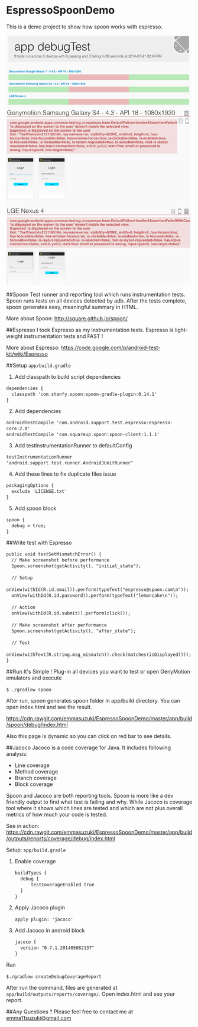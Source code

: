 EspressoSpoonDemo
=================

This is a demo project to show how spoon works with espresso.

<img src="https://raw.githubusercontent.com/emmasuzuki/EspressoSpoonDemo/master/demo1.png" width="500">

<img src="https://raw.githubusercontent.com/emmasuzuki/EspressoSpoonDemo/master/demo2.png" width="500">

##Spoon
Test runner and reporting tool which runs instrumentation tests.
Spoon runs tests on all devices detected by adb.
After the tests complete, spoon generates easy, meaningful summary in HTML.

More about Spoon: http://square.github.io/spoon/

##Espresso
I took Espresso as my instrumentation tests.
Espresso is light-weight instrumentation tests and FAST ! 

More about Espresso: https://code.google.com/p/android-test-kit/wiki/Espresso

##Setup
`app/build.gradle`

1. Add classpath to build script dependencies
  ```
  dependencies {
    classpath 'com.stanfy.spoon:spoon-gradle-plugin:0.14.1'
  }
  ```
  
2. Add dependencies
  ```
  androidTestCompile 'com.android.support.test.espresso:espresso-core:2.0'
  androidTestCompile 'com.squareup.spoon:spoon-client:1.1.1'
  ```

3. Add testInstrumentationRunner to defaultConfig
  ```
  testInstrumentationRunner "android.support.test.runner.AndroidJUnitRunner"
  ```

4. Add these lines to fix duplicate files issue
  ```
  packagingOptions {
    exclude 'LICENSE.txt'
  }
  ```

5. Add spoon block
  ```
  spoon {
    debug = true;
  }
  ```

##Write test with Espresso
  ```
  public void testSetMismatchError() {
    // Make screenshot before performance
    Spoon.screenshot(getActivity(), "initial_state");
  
    // Setup
    onView(withId(R.id.email)).perform(typeText("espresso@spoon.com\n"));
    onView(withId(R.id.password)).perform(typeText("lemoncake\n"));
  
    // Action
    onView(withId(R.id.submit)).perform(click());
  
    // Make screenshot after performance
    Spoon.screenshot(getActivity(), "after_state");    
  
    // Test
    onView(withText(R.string.msg_mismatch)).check(matches(isDisplayed()));
  }
  ```

##Run
It's Simple ! Plug-in all devices you want to test or open GenyMotion emulators and execute

`$ ./gradlew spoon`


After run, spoon generates spoon folder in app/build directory.
You can open index.html and see the result.

https://cdn.rawgit.com/emmasuzuki/EspressoSpoonDemo/master/app/build/spoon/debug/index.html

Also this page is dynamic so you can click on red bar to see details.

##Jacoco
Jacoco is a code coverage for Java.
It includes following analysis:
- Line coverage
- Method coverage
- Branch coverage
- Block coverage

Spoon and Jacoco are both reporting tools. Spoon is more like a dev friendly output to find what test is failing and why.  While Jacoco is coverage tool where it shows which lines are tested and which are not plus overall metrics of how much your code is tested.

See in action:
https://cdn.rawgit.com/emmasuzuki/EspressoSpoonDemo/master/app/build/outputs/reports/coverage/debug/index.html

Setup:
`app/build.gradle`

1. Enable coverage

    ```
    buildTypes {
      debug {
          testCoverageEnabled true
      }
    }
    ```
   
2. Apply Jacoco plugin
  
    `apply plugin: 'jacoco'`
   
3. Add Jacoco in android block

    ```
    jacoco {
      version "0.7.1.201405082137"
    }
    ```    

Run

`$./gradlew createDebugCoverageReport`

After run the command, files are generated at `app/build/outputs/reports/coverage/`.  Open index.html and see your report.

##Any Questions ? 
Please feel free to contact me at emma11suzuki@gmail.com
